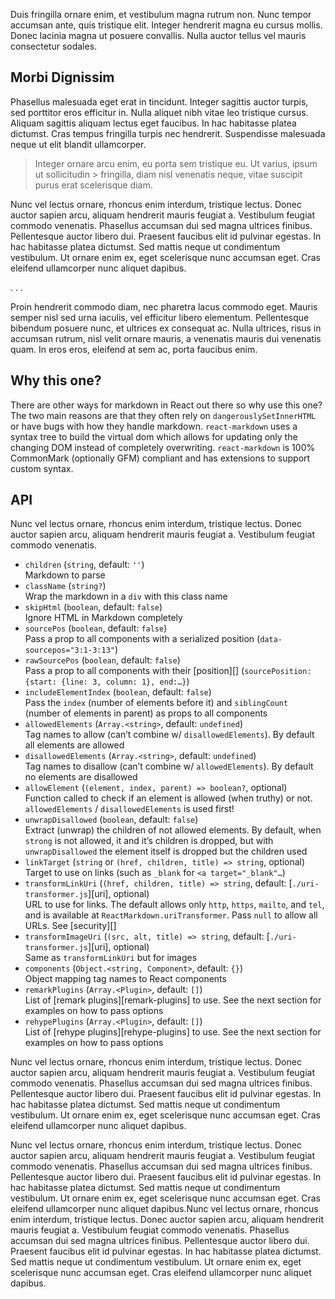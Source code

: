 Duis fringilla ornare enim, et vestibulum magna rutrum non. Nunc tempor accumsan ante, quis tristique elit. Integer hendrerit magna eu cursus mollis. Donec lacinia magna ut posuere convallis. Nulla auctor tellus vel mauris consectetur sodales.

## Morbi Dignissim

Phasellus malesuada eget erat in tincidunt. Integer sagittis auctor turpis, sed porttitor eros efficitur in. Nulla aliquet nibh vitae leo tristique cursus. Aliquam sagittis aliquam lectus eget faucibus. In hac habitasse platea dictumst. Cras tempus fringilla turpis nec hendrerit. Suspendisse malesuada neque ut elit blandit ullamcorper.

> Integer ornare arcu enim, eu porta sem tristique eu. Ut varius, ipsum ut sollicitudin > fringilla, diam nisl venenatis neque, vitae suscipit purus erat scelerisque diam.

Nunc vel lectus ornare, rhoncus enim interdum, tristique lectus. Donec auctor sapien arcu, aliquam hendrerit mauris feugiat a. Vestibulum feugiat commodo venenatis. Phasellus accumsan dui sed magna ultrices finibus. Pellentesque auctor libero dui. Praesent faucibus elit id pulvinar egestas. In hac habitasse platea dictumst. Sed mattis neque ut condimentum vestibulum. Ut ornare enim ex, eget scelerisque nunc accumsan eget. Cras eleifend ullamcorper nunc aliquet dapibus.

. . .

Proin hendrerit commodo diam, nec pharetra lacus commodo eget. Mauris semper nisl sed urna iaculis, vel efficitur libero elementum. Pellentesque bibendum posuere nunc, et ultrices ex consequat ac. Nulla ultrices, risus in accumsan rutrum, nisl velit ornare mauris, a venenatis mauris dui venenatis quam. In eros eros, eleifend at sem ac, porta faucibus enim.

## Why this one?

There are other ways for markdown in React out there so why use this one?
The two main reasons are that they often rely on `dangerouslySetInnerHTML` or
have bugs with how they handle markdown.
`react-markdown` uses a syntax tree to build the virtual dom which allows for
updating only the changing DOM instead of completely overwriting.
`react-markdown` is 100% CommonMark (optionally GFM) compliant and has
extensions to support custom syntax.

## API

Nunc vel lectus ornare, rhoncus enim interdum, tristique lectus. Donec auctor sapien arcu, aliquam hendrerit mauris feugiat a. Vestibulum feugiat commodo venenatis.

- `children` (`string`, default: `''`)\
  Markdown to parse
- `className` (`string?`)\
  Wrap the markdown in a `div` with this class name
- `skipHtml` (`boolean`, default: `false`)\
  Ignore HTML in Markdown completely
- `sourcePos` (`boolean`, default: `false`)\
  Pass a prop to all components with a serialized position
  (`data-sourcepos="3:1-3:13"`)
- `rawSourcePos` (`boolean`, default: `false`)\
  Pass a prop to all components with their [position][]
  (`sourcePosition: {start: {line: 3, column: 1}, end:…}`)
- `includeElementIndex` (`boolean`, default: `false`)\
  Pass the `index` (number of elements before it) and `siblingCount` (number
  of elements in parent) as props to all components
- `allowedElements` (`Array.<string>`, default: `undefined`)\
  Tag names to allow (can’t combine w/ `disallowedElements`).
  By default all elements are allowed
- `disallowedElements` (`Array.<string>`, default: `undefined`)\
  Tag names to disallow (can’t combine w/ `allowedElements`).
  By default no elements are disallowed
- `allowElement` (`(element, index, parent) => boolean?`, optional)\
  Function called to check if an element is allowed (when truthy) or not.
  `allowedElements` / `disallowedElements` is used first!
- `unwrapDisallowed` (`boolean`, default: `false`)\
  Extract (unwrap) the children of not allowed elements.
  By default, when `strong` is not allowed, it and it’s children is dropped,
  but with `unwrapDisallowed` the element itself is dropped but the children
  used
- `linkTarget` (`string` or `(href, children, title) => string`, optional)\
  Target to use on links (such as `_blank` for `<a target="_blank"…`)
- `transformLinkUri` (`(href, children, title) => string`, default:
  [`./uri-transformer.js`][uri], optional)\
  URL to use for links.
  The default allows only `http`, `https`, `mailto`, and `tel`, and is
  available at `ReactMarkdown.uriTransformer`.
  Pass `null` to allow all URLs.
  See [security][]
- `transformImageUri` (`(src, alt, title) => string`, default:
  [`./uri-transformer.js`][uri], optional)\
  Same as `transformLinkUri` but for images
- `components` (`Object.<string, Component>`, default: `{}`)\
  Object mapping tag names to React components
- `remarkPlugins` (`Array.<Plugin>`, default: `[]`)\
  List of [remark plugins][remark-plugins] to use.
  See the next section for examples on how to pass options
- `rehypePlugins` (`Array.<Plugin>`, default: `[]`)\
  List of [rehype plugins][rehype-plugins] to use.
  See the next section for examples on how to pass options

Nunc vel lectus ornare, rhoncus enim interdum, tristique lectus. Donec auctor sapien arcu, aliquam hendrerit mauris feugiat a. Vestibulum feugiat commodo venenatis. Phasellus accumsan dui sed magna ultrices finibus. Pellentesque auctor libero dui. Praesent faucibus elit id pulvinar egestas. In hac habitasse platea dictumst. Sed mattis neque ut condimentum vestibulum. Ut ornare enim ex, eget scelerisque nunc accumsan eget. Cras eleifend ullamcorper nunc aliquet dapibus.

Nunc vel lectus ornare, rhoncus enim interdum, tristique lectus. Donec auctor sapien arcu, aliquam hendrerit mauris feugiat a. Vestibulum feugiat commodo venenatis. Phasellus accumsan dui sed magna ultrices finibus. Pellentesque auctor libero dui. Praesent faucibus elit id pulvinar egestas. In hac habitasse platea dictumst. Sed mattis neque ut condimentum vestibulum. Ut ornare enim ex, eget scelerisque nunc accumsan eget. Cras eleifend ullamcorper nunc aliquet dapibus.Nunc vel lectus ornare, rhoncus enim interdum, tristique lectus. Donec auctor sapien arcu, aliquam hendrerit mauris feugiat a. Vestibulum feugiat commodo venenatis. Phasellus accumsan dui sed magna ultrices finibus. Pellentesque auctor libero dui. Praesent faucibus elit id pulvinar egestas. In hac habitasse platea dictumst. Sed mattis neque ut condimentum vestibulum. Ut ornare enim ex, eget scelerisque nunc accumsan eget. Cras eleifend ullamcorper nunc aliquet dapibus.
